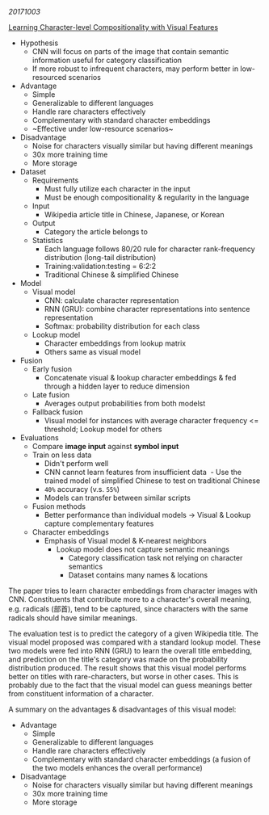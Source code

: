 _20171003_

[Learning Character-level Compositionality with Visual Features](https://arxiv.org/abs/1704.04859)

- Hypothesis
  - CNN will focus on parts of the image that contain semantic information useful for category classification
  - If more robust to infrequent characters, may perform better in low-resourced scenarios
- Advantage
  - Simple
  - Generalizable to different languages
  - Handle rare characters effectively
  - Complementary with standard character embeddings
  - ~Effective under low-resource scenarios~
- Disadvantage
  - Noise for characters visually similar but having different meanings
  - 30x more training time
  - More storage
- Dataset
  - Requirements
    - Must fully utilize each character in the input
    - Must be enough compositionality & regularity in the language
  - Input
    - Wikipedia article title in Chinese, Japanese, or Korean
  - Output
    - Category the article belongs to
  - Statistics
    - Each language follows 80/20 rule for character rank-frequency distribution (long-tail distribution)
    - Training:validation:testing = 6:2:2
    - Traditional Chinese & simplified Chinese
- Model
  - Visual model
    - CNN: calculate character representation
    - RNN (GRU): combine character representations into sentence representation
    - Softmax: probability distribution for each class
  - Lookup model
    - Character embeddings from lookup matrix
    - Others same as visual model
- Fusion
  - Early fusion
    - Concatenate visual & lookup character embeddings & fed through a hidden layer to reduce dimension
  - Late fusion
    - Averages output probabilities from both modelst
  - Fallback fusion
    - Visual model for instances with average character frequency <= threshold; Lookup model for others
- Evaluations
  - Compare __image input__ against __symbol input__
  - Train on less data
    - Didn't perform well
    - CNN cannot learn features from insufficient data
  - Use the trained model of simplified Chinese to test on traditional Chinese
    - `40%` accuracy (v.s. `55%`)
    - Models can transfer between similar scripts
  - Fusion methods
    - Better performance than individual models -> Visual & Lookup capture complementary features
  - Character embeddings
    - Emphasis of Visual model & K-nearest neighbors
      - Lookup model does not capture semantic meanings
        - Category classification task not relying on character semantics
        - Dataset contains many names & locations

The paper tries to learn character embeddings from character images with CNN. Constituents that contribute more to a character's overall meaning, e.g. radicals (部首), tend to be captured, since characters with the same radicals should have similar meanings.

The evaluation test is to predict the category of a given Wikipedia title. The visual model proposed was compared with a standard lookup model. These two models were fed into RNN (GRU) to learn the overall title embedding, and prediction on the title's category was made on the probability distribution produced. The result shows that this visual model performs better on titles with rare-characters, but worse in other cases. This is probably due to the fact that the visual model can guess meanings better from constituent information of a character.

A summary on the advantages & disadvantages of this visual model:

- Advantage
  - Simple
  - Generalizable to different languages
  - Handle rare characters effectively
  - Complementary with standard character embeddings (a fusion of the two models enhances the overall performance)
- Disadvantage
  - Noise for characters visually similar but having different meanings
  - 30x more training time
  - More storage
